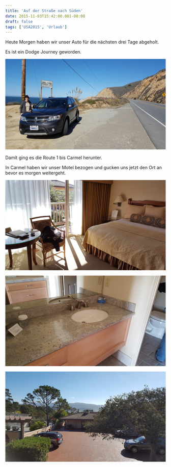 ```yaml
---
title: 'Auf der Straße nach Süden'
date: 2015-11-03T15:42:00.001-08:00
draft: false
tags: ['USA2015', 'Urlaub']
---
```


Heute Morgen haben wir unser Auto für die nächsten drei Tage abgeholt.  
  
Es ist ein Dodge Journey geworden.

![](/urlaub11to15-images/15/1446592597887.jpg)

Damit ging es die Route 1 bis Carmel herunter.  
  
In Carmel haben wir unser Motel bezogen und gucken uns jetzt den Ort an bevor es morgen weitergeht.

![](/urlaub11to15-images/15/1446592725883.jpg)

![](/urlaub11to15-images/15/1446592731877.jpg)

![](/urlaub11to15-images/15/1446592735365.jpg)